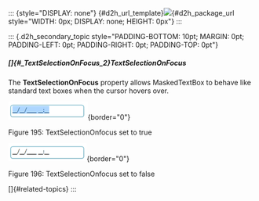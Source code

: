 ::: {style="DISPLAY: none"}
[](ms-xhelp:///?Id=d2h_url_template){#d2h_url_template}![](!package_url!){#d2h_package_url style="WIDTH: 0px; DISPLAY: none; HEIGHT: 0px"}
:::

::: {.d2h_secondary_topic style="PADDING-BOTTOM: 10pt; MARGIN: 0pt; PADDING-LEFT: 0pt; PADDING-RIGHT: 0pt; PADDING-TOP: 0pt"}
##### []{#_TextSelectionOnFocus_2}TextSelectionOnFocus

The **TextSelectionOnFocus** property allows MaskedTextBox to behave like standard text boxes when the cursor hovers over.

![](../ImagesExt/image261_162.png){border="0"}

Figure 195: TextSelectionOnfocus set to true

![](../ImagesExt/image261_163.png){border="0"}

Figure 196: TextSelectionOnfocus set to false

[]{#related-topics}
:::

